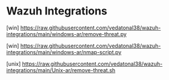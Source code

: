 # Wazuh Integrations

[win] https://raw.githubusercontent.com/vedatonal38/wazuh-integrations/main/windows-ar/remove-threat.py

[win] https://raw.githubusercontent.com/vedatonal38/wazuh-integrations/main/windows-ar/nmap-script.py

[unix] https://raw.githubusercontent.com/vedatonal38/wazuh-integrations/main/Unix-ar/remove-threat.sh
